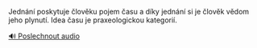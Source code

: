 
Jednání poskytuje člověku pojem času a díky jednání si je člověk vědom jeho plynutí. Idea času je praxeologickou kategorií.

[🔊 Poslechnout audio](/data/7-paragraphs/audio/chapter_27/para_002-Jednn-poskytuje-lovku-pojem-asu-a-dky-jednn.mp3)
